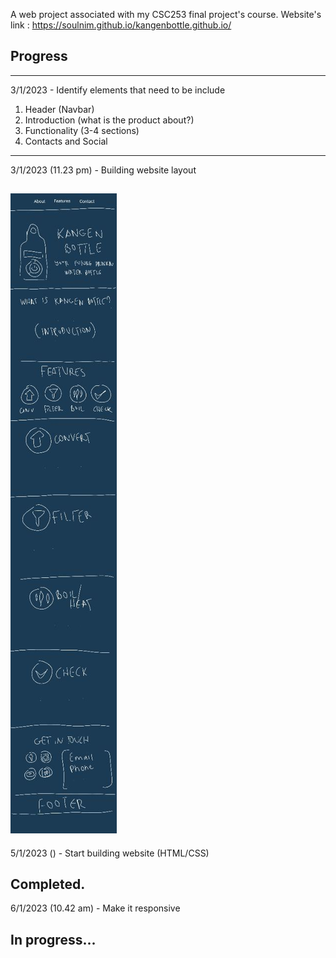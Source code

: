 A web project associated with my CSC253 final project's course.
Website's link : https://soulnim.github.io/kangenbottle.github.io/
## Progress
---------------------------------------------------------------
3/1/2023 - Identify elements that need to be include

1. Header (Navbar)
2. Introduction (what is the product about?)
3. Functionality (3-4 sections)
4. Contacts and Social

----------------------------------------------------------------
3/1/2023 (11.23 pm) - Building website layout

![alt text](https://github.com/Soulnim/Kangen-Bottle-Page/blob/main/photo1672759325.jpeg)
---------------------------------------------------------------
5/1/2023 () - Start building website (HTML/CSS)

Completed.
----------------------------------------------------------------
6/1/2023 (10.42 am) - Make it responsive

In progress...
----------------------------------------------------------------
